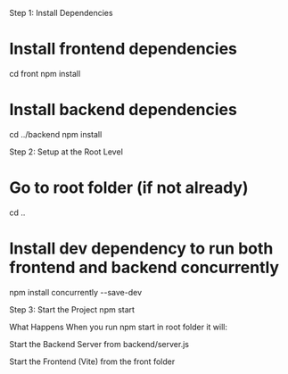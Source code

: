 Step 1: Install Dependencies
# Install frontend dependencies
cd front
npm install

# Install backend dependencies
cd ../backend
npm install

Step 2: Setup at the Root Level
# Go to root folder (if not already)
cd ..

# Install dev dependency to run both frontend and backend concurrently
npm install concurrently --save-dev

Step 3: Start the Project
npm start

What Happens
When you run npm start in root folder it will:

 Start the Backend Server from backend/server.js

 Start the Frontend (Vite) from the front folder
